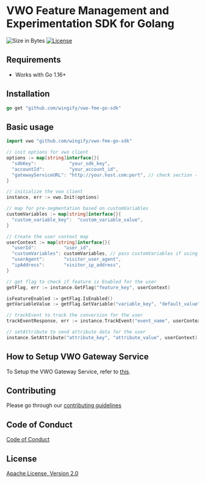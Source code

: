 # VWO Feature Management and Experimentation SDK for Golang

![Size in Bytes](https://img.shields.io/github/languages/code-size/wingify/vwo-fme-go-sdk)
[![License](https://img.shields.io/badge/License-Apache%202.0-blue.svg)](http://www.apache.org/licenses/LICENSE-2.0)

## Requirements

- Works with Go 1.16+

## Installation

```go
go get "github.com/wingify/vwo-fme-go-sdk"
```

## Basic usage

```go
import vwo "github.com/wingify/vwo-fme-go-sdk"

// init options for vwo client
options := map[string]interface{}{
  "sdkKey":            "your_sdk_key",
  "accountId":         "your_account_id",
  "gatewayServiceURL": "http://your.host.com:port", // check section - How to Setup Gateway Service - for more details
}

// initialize the vwo client
instance, err := vwo.Init(options)

// map for pre-segmentation based on customVariables
customVariables := map[string]interface{}{
  "custom_variable_key":  "custom_variable_value",
}

// Create the user context map
userContext := map[string]interface{}{
  "userId":          "user_id",
  "customVariables": customVariables, // pass customVariables if using customVariables pre-segmentation
  "userAgent":       "visitor_user_agent",
  "ipAddress":       "visitor_ip_address",
}

// get flag to check if feature is Enabled for the user
getFlag, err := instance.GetFlag("feature_key", userContext)

isFeatureEnabled := getFlag.IsEnabled()
getVariableValue := getFlag.GetVariable("variable_key", "default_value")

// trackEvent to track the conversion for the user
trackEventResponse, err := instance.TrackEvent("event_name", userContext, nil)

// setAttribute to send attribute data for the user
instance.SetAttribute("attribute_key", "attribute_value", userContext)

```

## How to Setup VWO Gateway Service

To Setup the VWO Gateway Service, refer to [this](https://hub.docker.com/r/wingifysoftware/vwo-fme-gateway-service).


## Contributing

Please go through our [contributing guidelines](CONTRIBUTING.md)

## Code of Conduct

[Code of Conduct](CODE_OF_CONDUCT.md)

## License

[Apache License, Version 2.0](LICENSE)
